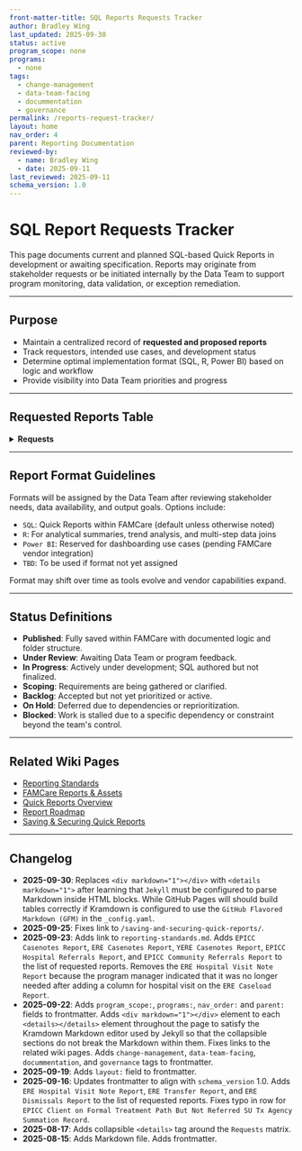 ```yaml
---
front-matter-title: SQL Reports Requests Tracker  
author: Bradley Wing
last_updated: 2025-09-30
status: active  
program_scope: none
programs:
  - none
tags:
  - change-management
  - data-team-facing
  - docummentation
  - governance
permalink: /reports-request-tracker/
layout: home
nav_order: 4
parent: Reporting Documentation
reviewed-by:
  - name: Bradley Wing
  - date: 2025-09-11
last_reviewed: 2025-09-11
schema_version: 1.0  
---
```


# SQL Report Requests Tracker

This page documents current and planned SQL-based Quick Reports in development or awaiting specification. Reports may originate from stakeholder requests or be initiated internally by the Data Team to support program monitoring, data validation, or exception remediation.

---

## Purpose

- Maintain a centralized record of **requested and proposed reports**
- Track requestors, intended use cases, and development status
- Determine optimal implementation format (SQL, R, Power BI) based on logic and workflow
- Provide visibility into Data Team priorities and progress

---

## Requested Reports Table

<details markdown="1">
<summary><strong>Requests</strong></summary>

| Report Name                                           | Request Type | Report Category     | Program / Requestor     | Description / Purpose                                       | Priority | Status   | Format |
|-------------------------------------------------------|--------------|----------------------|--------------------------|-------------------------------------------------------------|----------|----------|--------|
| BCR Dismissed Enrollment to Accept EPICC Referral     | New Report   | Program Management    | BCR / Data Team          | Analyze transitions from BCR dismissals into EPICC enrollment | Medium   | Backlog  | SQL    |
| BCR Grant Tracking                                    | New Report   | Program Management    | Data Team                | Track grant allocation across BCR enrollments                | Medium   | Backlog  | SQL    |
| BCR Initial Contacts Missing Essential Data           | New Report   | Exception Reports     | BCR / Data Team          | Identify missing data elements in intake documentation       | Medium   | Backlog  | SQL    |
| BCR Client Counseling Session Grant Check             | New Report   | Exception Reports     | BCR / Data Team          | Validate grant assignments within counseling sessions        | Medium   | Backlog  | SQL    |
| YERE Primary Reason for Referral                      | New Report   | Program Management    | YERE / Theresa Schafer   | Count referrals by the primary reason for referral           | High     | Scoping  | SQL    |
| BCR Needs and Referrals Placed                        | New Report   | Program Management    | BCR / Data Team          | Assess alignment of identified needs with referrals placed   | Medium   | Backlog  | SQL    |
| BCR Referrals Placed Agencies                         | New Report   | Program Management    | BCR / Data Team          | Analyze which agencies receive referrals                     | Medium   | Backlog  | SQL    |
| EPICC Re-Engagement Caseload                          | New Report   | Program Management    | EPICC / Data Team        | Identify EPICC clients eligible for re-engagement efforts    | High     | Backlog  | SQL    |
| Enrollment Dismissed, Pathway Closed, Program Worker Not Ended | New Report | Exception Reports     | Multi-Program / Data Team | Spot logic mismatches in enrollment lifecycle               | Medium   | Backlog  | SQL    |
| ERE Duplicate PWY Forms Per Enrollment                | New Report   | Exception Reports     | ERE / Data Team          | Identify duplication errors in ERE pathway assignment        | Medium   | Backlog  | SQL    |
| ERE Transfer Report                | New Report   | Program Management     | ERE          | Document client transfers across Outreach Liaisons and agencies to enable program leadership to manage workloads        | Medium   | Backlog  | SQL    |
| ERE Dismissals Report                | New Report   | Program Management     | ERE          | Document ERE enrollment dismissals to enable program leadership to assess program outcomes        | Medium   | Backlog  | SQL    |
| EPICC Client on Formal Treatment Path But Not Referred SU Tx Agency Summation Record | New Report | Exception Reports | EPICC / Data Team | Identifies clients on formal treatment path (Mat or Non-MAT) that lack records in the SU Treatment Agency summation table for that enrollment | Medium | Blocked | SQL |
| EPICC Casenotes Report | New Report | Program Management | EPICC / Data Team | BLANK | Medium | Backlog | SQL |
| ERE Casenotes Report | New Report | Program Management | ERE / Data Team | BLANK | Medium | Backlog | SQL |
| YERE Casenotes Report | New Report | Program Management | YERE / Data Team | BLANK | Medium | Backlog | SQL |
| EPICC Hospital Referrals Report | New Report | Program Management | EPICC / Data Team | BLANK | Medium | Backlog | SQL |
| EPICC Community Referrals Report | New Report | Program Management | EPICC / Data Team | BLANK | Medium | Backlog | SQL |

</details>

---

## Report Format Guidelines

Formats will be assigned by the Data Team after reviewing stakeholder needs, data availability, and output goals. Options include:

- `SQL`: Quick Reports within FAMCare (default unless otherwise noted)
- `R`: For analytical summaries, trend analysis, and multi-step data joins
- `Power BI`: Reserved for dashboarding use cases (pending FAMCare vendor integration)
- `TBD`: To be used if format not yet assigned

Format may shift over time as tools evolve and vendor capabilities expand.

---

## Status Definitions

- **Published**: Fully saved within FAMCare with documented logic and folder structure.
- **Under Review**: Awaiting Data Team or program feedback.
- **In Progress**: Actively under development; SQL authored but not finalized.
- **Scoping**: Requirements are being gathered or clarified.
- **Backlog**: Accepted but not yet prioritized or active.
- **On Hold**: Deferred due to dependencies or reprioritization.
- **Blocked**: Work is stalled due to a specific dependency or constraint beyond the team's control.

---

## Related Wiki Pages

- [Reporting Standards]({{site.baseurl}}/reporting-standards/)
- [FAMCare Reports & Assets]({{site.baseurl}}/famcare-reports-and-assets/)
- [Quick Reports Overview]({{site.baseurl}}/quick-reports-overview/)
- [Report Roadmap]({{site.baseurl}}/quick-reports-roadmap/)
- [Saving & Securing Quick Reports]({{site.baseurl}}/saving-and-securing-quick-reports/)

---

## Changelog

- **2025-09-30**: Replaces `<div markdown="1"></div>` with `<details markdown="1">` after learning that `Jekyll` must be configured to parse Markdown inside HTML blocks. While GitHub Pages will should build tables correctly if Kramdown is configured to use the `GitHub Flavored Markdown (GFM)` in the `_config.yaml`.
- **2025-09-25**: Fixes link to `/saving-and-securing-quick-reports/`.
- **2025-09-23**: Adds link to `reporting-standards.md`. Adds `EPICC Casenotes Report`, `ERE Casenotes Report`, `YERE Casenotes Report`, `EPICC Hospital Referrals Report`, and `EPICC Community Referrals Report` to the list of requested reports. Removes the `ERE Hospital Visit Note Report` because the program manager indicated that it was no longer needed after adding a column for hospital visit on the `ERE Caseload Report`.
- **2025-09-22**: Adds `program_scope:`, `programs:`, `nav_order:` and `parent:` fields to frontmatter. Adds `<div markdown="1"></div>` element to each `<details></details>` element throughout the page to satisfy the Kramdown Markdown editor used by Jekyll so that the collapsible sections do not break the Markdown within them. Fixes links to the related wiki pages. Adds `change-management`, `data-team-facing`, `docummentation`, and `governance` tags to frontmatter.
- **2025-09-19**: Adds `layout:` field to frontmatter.
- **2025-09-16**: Updates frontmatter to align with `schema_version` 1.0. Adds `ERE Hospital Visit Note Report`, `ERE Transfer Report`, and `ERE Dismissals Report` to the list of requested reports. Fixes typo in row for `EPICC Client on Formal Treatment Path But Not Referred SU Tx Agency Summation Record`.
- **2025-08-17**: Adds collapsible `<details>` tag around the `Requests` matrix.
- **2025-08-15**: Adds Markdown file. Adds frontmatter.
